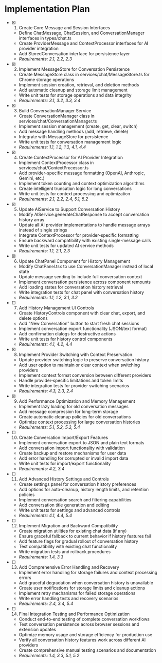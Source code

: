 # Implementation Plan

- [x] 1. Create Core Message and Session Interfaces


  - Define ChatMessage, ChatSession, and ConversationManager interfaces in types/chat.ts
  - Create ProviderMessage and ContextProcessor interfaces for AI provider integration
  - Add StoredConversation interface for persistence layer
  - _Requirements: 2.1, 2.2, 2.3_

- [x] 2. Implement MessageStore for Conversation Persistence


  - Create MessageStore class in services/chat/MessageStore.ts for Chrome storage operations
  - Implement session creation, retrieval, and deletion methods
  - Add automatic cleanup and storage limit management
  - Write unit tests for storage operations and data integrity
  - _Requirements: 3.1, 3.2, 3.3, 3.4_

- [x] 3. Build ConversationManager Service


  - Create ConversationManager class in services/chat/ConversationManager.ts
  - Implement session management (create, get, clear, switch)
  - Add message handling methods (add, retrieve, delete)
  - Integrate with MessageStore for persistence
  - Write unit tests for conversation management logic
  - _Requirements: 1.1, 1.2, 1.3, 4.1, 4.4_

- [x] 4. Create ContextProcessor for AI Provider Integration


  - Implement ContextProcessor class in services/chat/ContextProcessor.ts
  - Add provider-specific message formatting (OpenAI, Anthropic, Gemini, etc.)
  - Implement token counting and context optimization algorithms
  - Create intelligent truncation logic for long conversations
  - Write unit tests for context processing and optimization
  - _Requirements: 2.1, 2.2, 2.4, 5.1, 5.2_

- [x] 5. Update AIService to Support Conversation History








  - Modify AIService.generateChatResponse to accept conversation history array
  - Update all AI provider implementations to handle message arrays instead of single strings
  - Integrate ContextProcessor for provider-specific formatting
  - Ensure backward compatibility with existing single-message calls
  - Write unit tests for updated AI service methods
  - _Requirements: 1.1, 2.1, 2.3_

- [x] 6. Update ChatPanel Component for History Management





  - Modify ChatPanel.tsx to use ConversationManager instead of local state
  - Update message sending to include full conversation context
  - Implement conversation persistence across component remounts
  - Add loading states for conversation history retrieval
  - Write integration tests for chat panel with conversation history
  - _Requirements: 1.1, 1.2, 3.1, 3.2_

- [ ] 7. Add History Management UI Controls
  - Create HistoryControls component with clear chat, export, and delete options
  - Add "New Conversation" button to start fresh chat sessions
  - Implement conversation export functionality (JSON/text format)
  - Add confirmation dialogs for destructive actions
  - Write unit tests for history control components
  - _Requirements: 4.1, 4.2, 4.4_

- [x] 8. Implement Provider Switching with Context Preservation





  - Update provider switching logic to preserve conversation history
  - Add user option to maintain or clear context when switching providers
  - Implement context format conversion between different providers
  - Handle provider-specific limitations and token limits
  - Write integration tests for provider switching scenarios
  - _Requirements: 4.3, 2.3, 2.4_

- [x] 9. Add Performance Optimization and Memory Management





  - Implement lazy loading for old conversation messages
  - Add message compression for long-term storage
  - Create automatic cleanup policies for old conversations
  - Optimize context processing for large conversation histories
  <!-- - Write performance tests for large conversation handling -->
  - _Requirements: 5.1, 5.2, 5.3, 5.4_

- [ ] 10. Create Conversation Import/Export Features
  - Implement conversation export to JSON and plain text formats
  - Add conversation import functionality with validation
  - Create backup and restore mechanisms for user data
  - Add error handling for corrupted or invalid import data
  - Write unit tests for import/export functionality
  - _Requirements: 4.2, 3.4_

- [ ] 11. Add Advanced History Settings and Controls
  - Create settings panel for conversation history preferences
  - Add options for auto-cleanup, history length limits, and retention policies
  - Implement conversation search and filtering capabilities
  - Add conversation title generation and editing
  - Write unit tests for settings and advanced controls
  - _Requirements: 4.1, 4.4, 5.4_

- [ ] 12. Implement Migration and Backward Compatibility
  - Create migration utilities for existing chat data (if any)
  - Ensure graceful fallback to current behavior if history features fail
  - Add feature flags for gradual rollout of conversation history
  - Test compatibility with existing chat functionality
  - Write migration tests and rollback procedures
  - _Requirements: 1.4, 3.3_

- [ ] 13. Add Comprehensive Error Handling and Recovery
  - Implement error handling for storage failures and context processing errors
  - Add graceful degradation when conversation history is unavailable
  - Create user notifications for storage limits and cleanup actions
  - Implement retry mechanisms for failed storage operations
  - Write error handling tests and recovery scenarios
  - _Requirements: 2.4, 3.4, 5.4_

- [ ] 14. Final Integration Testing and Performance Optimization
  - Conduct end-to-end testing of complete conversation workflows
  - Test conversation persistence across browser sessions and extension updates
  - Optimize memory usage and storage efficiency for production use
  - Verify all conversation history features work across different AI providers
  - Create comprehensive manual testing scenarios and documentation
  - _Requirements: 1.4, 3.3, 5.1, 5.2_